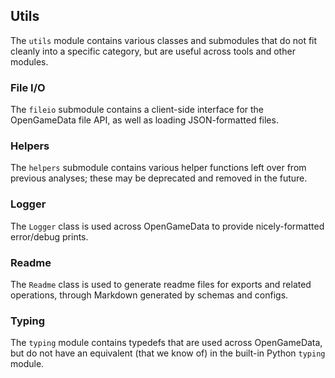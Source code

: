 ## Utils

The ``utils`` module contains various classes and submodules that do not fit cleanly into a specific category, but are useful across tools and other modules.

### File I/O

The `fileio` submodule contains a client-side interface for the OpenGameData file API, as well as loading JSON-formatted files.

### Helpers

The ``helpers`` submodule contains various helper functions left over from previous analyses; these may be deprecated and removed in the future.

### Logger

The ``Logger`` class is used across OpenGameData to provide nicely-formatted error/debug prints.

### Readme

The ``Readme`` class is used to generate readme files for exports and related operations, through Markdown generated by schemas and configs.

### Typing

The ``typing`` module contains typedefs that are used across OpenGameData, but do not have an equivalent (that we know of) in the built-in Python ``typing`` module.
